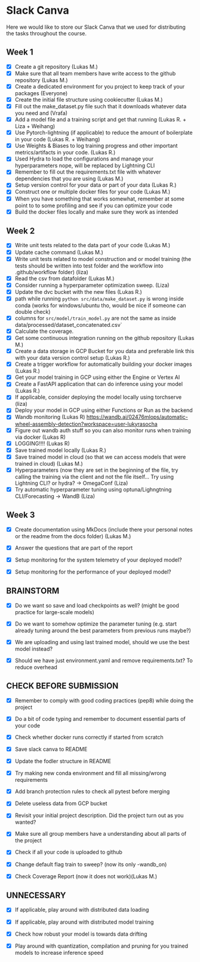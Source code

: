 # Slack Canva
Here we would like to store our Slack Canva that we used for distributing the tasks throughout the course.

## Week 1
-   [x] Create a git repository (Lukas M.)
-   [x] Make sure that all team members have write access to the github repository (Lukas M.)
-   [x] Create a dedicated environment for you project to keep track of your packages (Everyone)
-   [x] Create the initial file structure using cookiecutter (Lukas M.)
-   [x] Fill out the make_dataset.py file such that it downloads whatever data you need and (Vraťa)
-   [x] Add a model file and a training script and get that running (Lukas R. +  Liza + Weihang)
-   [x] Use Pytorch-lightning (if applicable) to reduce the amount of boilerplate in your code (Lukas R. + Weihang)
-   [x] Use Weights & Biases to log training progress and other important metrics/artifacts in your code. (Lukas R.)
-   [x] Used Hydra to load the configurations and manage your hyperparameters nope, will be replaced by Lightning CLI 
-   [x] Remember to fill out the requirements.txt file with whatever dependencies that you are using (Lukas M.)
-   [x] Setup version control for your data or part of your data (Lukas R.)
-   [x] Construct one or multiple docker files for your code (Lukas M.)
-   [x] When you have something that works somewhat, remember at some point to to some profiling and see if you can optimize your code
-   [x] Build the docker files locally and make sure they work as intended 

## Week 2

-   [x] Write unit tests related to the data part of your code (Lukas M.)
-   [x] Update cache command (Lukas M.)
-   [x] Write unit tests related to model construction and or model training (the tests should be written into test folder and the workflow into .github/workflow folder) (liza)
-   [x] Read the csv from datafolder (Lukas M.)
-   [x] Consider running a hyperparameter optimization sweep. (Liza) 
-   [x] Update the dvc bucket with the new files (Lukas R.)
-   [x] path while running `python src/data/make_dataset.py` is wrong inside conda (works for windows/ubuntu tho, would be nice if someone can double check)
-   [x] columns for `src/model/train_model.py` are not the same as inside data/processed/dataset_concatenated.csv`
-   [x] Calculate the coverage.
-   [x] Get some continuous integration running on the github repository (Lukas M.)
-   [x] Create a data storage in GCP Bucket for you data and preferable link this with your data version control setup (Lukas R.)
-   [x] Create a trigger workflow for automatically building your docker images (Lukas R.)
-   [x] Get your model training in GCP using either the Engine or Vertex AI
-   [x] Create a FastAPI application that can do inference using your model (Lukas R.)
-   [x] If applicable, consider deploying the model locally using torchserve (liza)
-   [x] Deploy your model in GCP using either Functions or Run as the backend
-   [x] Wandb monitoring  (Lukas R)  https://wandb.ai/02476mlops/automatic-wheel-assembly-detection?workspace=user-lukyrasocha
-   [x] Figure out wandb auth stuff so you can also monitor runs when training via docker (Lukas R)
-   [x] LOGGING!!!! (Lukas R)
-   [x] Save trained model locally (Lukas R.)
-   [x] Save trained model in cloud (so that we can access models that were trained in cloud) (Lukas M.)
-   [x] Hyperparameters (now they are set in the beginning of the file, try calling the training via the client and not the file itself... Try using Lightning CLI? or hydra? → OmegaConf (Liza)
-   [x] Try automatic hyperparameter tuning using optuna/Lighngtning CLI/Forecasting → WandB (Liza)

## Week 3

-   [x] Create documentation using MkDocs (include there your personal notes or the readme from the docs folder) (Lukas M.)
-   [x] Answer the questions that are part of the report
-   [x] Setup monitoring for the system telemetry of your deployed model?
-   [x] Setup monitoring for the performance of your deployed model?



## BRAINSTORM

-   [x] Do we want so save and load checkpoints as well? (might be good practice for large-scale models)
-   [x] Do we want to somehow optimize the parameter tuning (e.g. start already tuning around the best parameters from previous runs maybe?)
-   [x] We are uploading and using last trained model, should we use the best model instead?
-   [x] Should we have just environment.yaml and remove requirements.txt? To reduce overhead



## CHECK BEFORE SUBMISSION

-   [x] Remember to comply with good coding practices (pep8) while doing the project
-   [x] Do a bit of code typing and remember to document essential parts of your code
-   [x] Check whether docker runs correctly if started from scratch
-   [x] Save slack canva to README
-   [x] Update the fodler structure in README
-   [x] Try making new conda environment and fill all missing/wrong requirements
-   [x] Add branch protection rules to check all pytest before merging
-   [x] Delete useless data from GCP bucket
-   [x] Revisit your initial project description. Did the project turn out as you wanted?
-   [x] Make sure all group members have a understanding about all parts of the project
-   [x] Check if all your code is uploaded to github
-   [x] Change default flag train to sweep? (now its only -wandb_on)
-   [x] Check Coverage Report (now it does not work)(Lukas M.)



## UNNECESSARY

-   [x] If applicable, play around with distributed data loading
-   [x] If applicable, play around with distributed model training
-   [x] Check how robust your model is towards data drifting
-   [x] Play around with quantization, compilation and pruning for you trained models to increase inference speed

